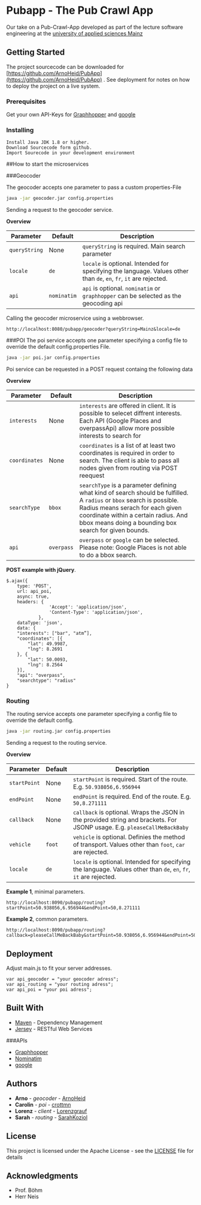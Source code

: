 # Pubapp - The Pub Crawl App

Our take on a Pub-Crawl-App developed as part of the lecture software engineering at the [university of applied sciences Mainz](https://www.hs-mainz.de/) 

## Getting Started

The project sourcecode can be downloaded for [https://github.com/ArnoHeid/PubApp](https://github.com/ArnoHeid/PubApp) . See deployment for notes on how to deploy the project on a live system.

### Prerequisites

Get your own API-Keys for [Graphhopper](https://graphhopper.com/#pricing) and [google](https://developers.google.com/places/web-service/?hl=de)

### Installing

```
Install Java JDK 1.8 or higher.
Download Sourcecode form github.
Import Sourecode in your development environment
```

##How to start the microservices

###Geocoder

The geocoder accepts one parameter to pass a custom properties-File

```bash
java -jar geocoder.jar config.properties
```

Sending a request to the geocoder service.

**Overview**

| Parameter | Default | Description
| --- | --- | --- |
| `queryString` | None | `queryString` is required. Main search parameter |
| `locale` | `de` | `locale` is optional. Intended for specifying the language. Values other than `de`, `en`, `fr`, `it` are rejected. |
| `api` | `nominatim` | `api` is optional. `nominatim` or `graphhopper` can be selected as the geocoding api |


Calling the geocoder microservice using a webbrowser.

```
http://localhost:8080/pubapp/geocoder?queryString=Mainz&locale=de
```

###POI
The poi service accepts one parameter specifying a config file to override the default config.properties File.

```bash
java -jar poi.jar config.properties
```

Poi service can be requested in a POST request containg the following data

**Overview**

| Parameter | Default | Description
| --- | --- | --- |
| `interests` | None | `interests` are offered in client. It is possible  to selecet diffrent interests. Each API (Google Places and overpassApi) allow more possible interests to search for|
| `coordinates` | None |`coordinates` is a list of at least two coordinates is required in order to search. The client is able to pass all nodes given from routing via POST reequest|
| `searchType` | `bbox`| `searchType` is a parameter defining what kind of search should be fulfilled. A `radius` or `bbox` search is possible. Radius means serach for each given coordinate within a certain radius. And bbox means doing a bounding box search for given bounds.|
| `api` | `overpass` | `overpass` or `google` can be selected. Please note: Google Places is not able to do a bbox search. |

**POST example with jQuery**.


```
$.ajax({														
    type: 'POST',
    url: api_poi,
    async: true,
    headers: {	
				'Accept': 'application/json',
				'Content-Type': 'application/json',
			},
	dataType: 'json',
	data: {
	"interests": ["bar", "atm”],
	"coordinates": [{
		"lat": 49.9987,
		"lng": 8.2691
	}, {
		"lat": 50.0093,
		"lng": 8.2564
	}],
	"api": "overpass",
	"searchtype": "radius"
}
```

### Routing

The routing service accepts one parameter specifying a config file to override the default config.

```bash
java -jar routing.jar config.properties
```

Sending a request to the routing service.

**Overview**

| Parameter | Default | Description
| --- | --- | --- |
| `startPoint` | None | `startPoint` is required. Start of the route. E.g. `50.938056,6.956944` |
| `endPoint` | None | `endPoint` is required. End of the route. E.g. `50,8.271111` |
| `callback` | None | `callback` is optional. Wraps the JSON in the provided string and brackets. For JSONP usage. E.g. `pleaseCallMeBackBaby` |
| `vehicle` | `foot` | `vehicle` is optional. Definies the method of transport. Values other than `foot`, `car` are rejected. |
| `locale` | `de` | `locale` is optional. Intended for specifying the language. Values other than `de`, `en`, `fr`, `it` are rejected. |

**Example 1**, minimal parameters.

```
http://localhost:8090/pubapp/routing?startPoint=50.938056,6.956944&endPoint=50,8.271111
```

**Example 2**, common parameters.

```
http://localhost:8090/pubapp/routing?callback=pleaseCallMeBackBaby&startPoint=50.938056,6.956944&endPoint=50,8.271111&locale=de&vehicle=car
```

## Deployment

Adjust main.js to fit your server addresses.

```
var api_geocoder = "your geocoder adress";
var api_routing = "your routing adress";
var api_poi = "your poi adress";
```

## Built With

* [Maven](https://maven.apache.org/) - Dependency Management
* [Jersey](https://jersey.java.net/) - RESTful Web Services

###APIs

* [Graphhopper](https://graphhopper.com/)
* [Nominatim](http://nominatim.openstreetmap.org/)
* [google](http://www.google.de/)



## Authors

* **Arno** - *geocoder* - [ArnoHeid](https://github.com/ArnoHeid)
* **Carolin** - *poi* - [crottmn](https://github.com/crottm)
* **Lorenz** - *client* - [Lorenzgrauf](https://github.com/Lorenzgrauf)
* **Sarah** - *routing* - [SarahKoziol](https://github.com/SarahKoziol)

## License

This project is licensed under the Apache License - see the [LICENSE](LICENSE) file for details

## Acknowledgments

* Prof. Böhm 
* Herr Neis



